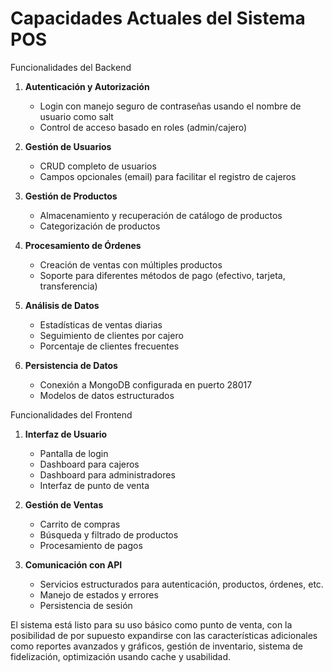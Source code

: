 # Capacidades Actuales del Sistema POS

Funcionalidades del Backend

1. **Autenticación y Autorización**
   - Login con manejo seguro de contraseñas usando el nombre de usuario como salt
   - Control de acceso basado en roles (admin/cajero)

2. **Gestión de Usuarios**
   - CRUD completo de usuarios
   - Campos opcionales (email) para facilitar el registro de cajeros

3. **Gestión de Productos**
   - Almacenamiento y recuperación de catálogo de productos
   - Categorización de productos

4. **Procesamiento de Órdenes**
   - Creación de ventas con múltiples productos
   - Soporte para diferentes métodos de pago (efectivo, tarjeta, transferencia)

5. **Análisis de Datos**
   - Estadísticas de ventas diarias
   - Seguimiento de clientes por cajero
   - Porcentaje de clientes frecuentes

6. **Persistencia de Datos**
   - Conexión a MongoDB configurada en puerto 28017
   - Modelos de datos estructurados

Funcionalidades del Frontend

1. **Interfaz de Usuario**
   - Pantalla de login
   - Dashboard para cajeros
   - Dashboard para administradores
   - Interfaz de punto de venta

2. **Gestión de Ventas**
   - Carrito de compras
   - Búsqueda y filtrado de productos
   - Procesamiento de pagos

3. **Comunicación con API**
   - Servicios estructurados para autenticación, productos, órdenes, etc.
   - Manejo de estados y errores
   - Persistencia de sesión

El sistema está listo para su uso básico como punto de venta, con la posibilidad de por supuesto expandirse con las características adicionales como reportes avanzados y gráficos, gestión de inventario, sistema de fidelización, optimización usando cache y usabilidad.

